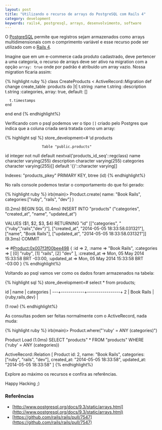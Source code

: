 ```yaml
---
layout: post
title: "Utilizando o recurso de arrays do PostgreSQL com Rails 4"
category: development
keywords: rails4, postgresql, arrays, desenvolvimento, software
---
```


O [PostgreSQL](http://www.postgresql.org/docs/9.3/static/arrays.html) permite que registros sejam armazenados como arrays
multidimensionais com o comprimento variável e esse recurso pode ser utilizado
com o [Rails 4](https://github.com/rails/rails/pull/7547).

Imagine que em um e-commerce cada produto cadastrado, deve pertencer a uma
categoria, o recurso de arrays deve ser ativo na migration com a opção
`array: true` onde por padrão é atribuído um array vazio. Nossa migration
ficaria assim:

{% highlight ruby %}
class CreateProducts < ActiveRecord::Migration
  def change
    create_table :products do |t|
      t.string :name
      t.string :description
      t.string :categories, array: true, default: []

      t.timestamps
    end
  end
end
{% endhighlight%}

Verificando com o psql podemos ver o tipo `[]` criado pelo Postgres que indica
que a coluna criada será tratada como um array:

{% highlight sql %}
store_development=# \d products

                     Table "public.products"

id  integer not null default nextval('products_id_seq'::regclass)
name        character varying(255)
description character varying(255)
categories  character varying(255)[]  default '{}'::character varying[]

Indexes:
"products_pkey" PRIMARY KEY, btree (id)
{% endhighlight%}

No rails console podemos testar o comportamento do que foi gerado:

{% highlight ruby %}
irb(main)> Product.create(
              name: "Book Rails",
              categories:["ruby", "rails", "dev"]
           )

(0.2ms)  BEGIN SQL (0.4ms)  INSERT INTO "products"
("categories", "created_at", "name", "updated_at")

VALUES ($1, $2, $3, $4) RETURNING "id"
[["categories", "{\"ruby\",\"rails\",\"dev\"}"],
["created_at", "2014-05-05 18:33:58.031321"],
["name", "Book Rails"],
["updated_at", "2014-05-05 18:33:58.031321"]]
(9.3ms) COMMIT

=> #<Product:0x007f3f00bee498> {
            :id => 2,
          :name => "Book Rails",
    :categories => [
        [0] "ruby",
        [1] "rails",
        [2] "dev"
    ],
    :created_at => Mon, 05 May 2014 15:33:58 BRT -03:00,
    :updated_at => Mon, 05 May 2014 15:33:58 BRT -03:00
}
{% endhighlight%}

Voltando ao psql vamos ver como os dados foram armazenados na tabela:

{% highlight sql %}
store_development=# select * from products;

id |    name    |    categories   |
---+------------+-----------------+
2  | Book Rails | {ruby,rails,dev} |

(1 row)
{% endhighlight%}

As consultas podem ser feitas normalmente com o ActiveRecord, nada muda:

{% highlight ruby %}
irb(main)> Product.where("'ruby' = ANY (categories)")

Product Load (1.0ms)
  SELECT "products" * FROM "products"  WHERE ('ruby' = ANY (categories))

ActiveRecord::Relation [
  Product id: 2,
  name: "Book Rails",
  categories: ["ruby", "rails", "dev"],
  created_at: "2014-05-05 18:33:58",
  updated_at: "2014-05-05 18:33:58"
]
{% endhighlight%}

Explore ao máximo os recursos e confira as referências.

Happy Hacking ;)

### Referências

- [http://www.postgresql.org/docs/9.3/static/arrays.html](http://www.postgresql.org/docs/9.3/static/arrays.html)
- [https://github.com/rails/rails/pull/7547](https://github.com/rails/rails/pull/7547)
